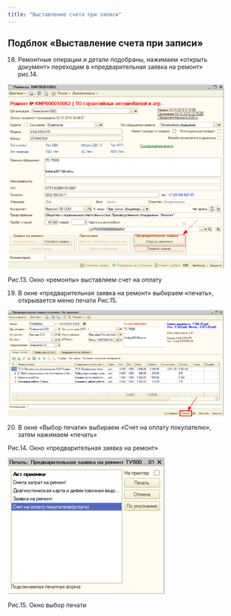 ```yaml
---
title: "Выставление счета при записи"
---
```


## Подблок «Выставление счета при записи»

18. Ремонтные операции и детали подобраны, нажимаем «открыть документ» переходим в «предварительная заявка на ремонт» рис.14.

![](UPP/_attach/Pasted%20image%2020221123073957.png)

Рис.13. Окно «ремонты» выставляем счет на оплату

19. В окне «предварительная заявка на ремонт» выбираем «печать», открывается меню печати Рис.15.

![](UPP/_attach/Pasted%20image%2020221123074619.png)

20. В окне «Выбор печати» выбираем «Счет на оплату покупателю», затем нажимаем «печать»

Рис.14. Окно «предварительная заявка на ремонт»

![](UPP/_attach/lu6116204bkx_tmp_a7be2c87a245ee14.png)

Рис.15. Окно выбор печати